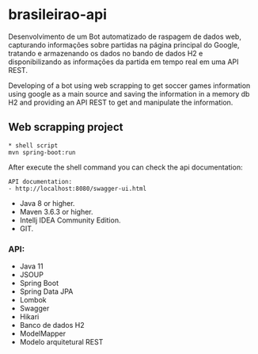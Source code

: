 # brasileirao-api
Desenvolvimento de um Bot automatizado de raspagem de dados web, capturando informações sobre partidas na página principal do Google, tratando e armazenando os dados no bando de dados H2 e disponibilizando as informações da partida em tempo real em uma API REST. </br>

Developing of a bot using web scrapping to get soccer games information using google as a main source and saving the information in a memory db H2 and providing an API REST to get and manipulate the information. </br>

<h2>Web scrapping project</h2>

```
* shell script
mvn spring-boot:run
```
After execute the shell command you can check the api documentation:

```
API documentation:
- http://localhost:8080/swagger-ui.html
```

* Java 8 or higher.
* Maven 3.6.3 or higher.
* Intellj IDEA Community Edition.
* GIT.


<h3>API:</h3>

* Java 11
* JSOUP
* Spring Boot
* Spring Data JPA
* Lombok
* Swagger
* Hikari
* Banco de dados H2
* ModelMapper
* Modelo arquitetural REST
